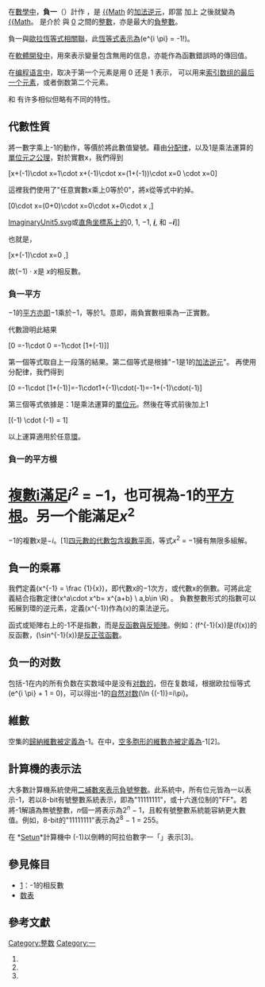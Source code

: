 在[數學中](https://zh.wikipedia.org/wiki/數學 "wikilink")，**負一**（）計作 ，是
[{{Math](../Page/1.md "wikilink")
的[加法逆元](https://zh.wikipedia.org/wiki/加法逆元 "wikilink")，即當
加上  之後就變為 [{{Math](../Page/0.md "wikilink")。  是介於  與
[0](../Page/0.md "wikilink")
之間的[整數](../Page/整数.md "wikilink")，亦是最大的[負整數](https://zh.wikipedia.org/wiki/負整數 "wikilink")。

負一與[歐拉恆等式相關聯](../Page/歐拉恆等式.md "wikilink")，此[恆等式表示為](https://zh.wikipedia.org/wiki/恆等式 "wikilink")\(e^{i \pi} = -1\!\)。

在[軟體開發中](https://zh.wikipedia.org/wiki/軟體開發 "wikilink")，用來表示變量包含無用的信息，亦能作為函數錯誤時的傳回值。

在[编程语言中](../Page/编程语言.md "wikilink")，取决于第一个元素是用 0 还是 1 表示，
可以用来[索引](https://zh.wikipedia.org/wiki/索引 "wikilink")[数组的最后一个元素](../Page/数组.md "wikilink")，或者倒数第二个元素。

和  有许多相似但略有不同的特性。

## 代數性質

將一數字乘上-1的動作，等價於將此數值變號。藉由[分配律](../Page/分配律.md "wikilink")，以及1是乘法運算的[單位元之公理](../Page/單位元.md "wikilink")，對於實數x，我們得到

\[x+(-1)\cdot x=1\cdot x+(-1)\cdot x=(1+(-1))\cdot x=0 \cdot x=0\]

這裡我們使用了"任意實數x乘上0等於0"，將x從等式中約掉。

\[0\cdot x=(0+0)\cdot x=0\cdot x+0\cdot x \,\]

[ImaginaryUnit5.svg](https://zh.wikipedia.org/wiki/File:ImaginaryUnit5.svg "fig:ImaginaryUnit5.svg")或[直角坐標系上的](https://zh.wikipedia.org/wiki/直角坐標系 "wikilink")0,
1, −1, ***[i](../Page/虛數單位.md "wikilink")***, 和 −***i***\]\]

也就是，

\[x+(-1)\cdot x=0 \,\]

故(−1) · *x*是 *x*的相反數。

### 負一平方

−1的[平方亦即](../Page/平方.md "wikilink")−1乘於−1，等於1。意即，兩負實數相乘為一正實數。

代數證明此結果

\[0 =-1\cdot 0 =-1\cdot [1+(-1)]\]

第一個等式取自上一段落的結果。第二個等式是根據"−1是1的[加法逆元](https://zh.wikipedia.org/wiki/加法逆元 "wikilink")"。
再使用分配律，我們得到

\[0 =-1\cdot [1+(-1)]=-1\cdot1+(-1)\cdot(-1)=-1+(-1)\cdot(-1)\]

第三個等式依據是：1是乘法運算的[單位元](../Page/單位元.md "wikilink")。然後在等式前後加上1

\[(-1) \cdot (-1) = 1\]

以上運算適用於任意[環](../Page/环_\(代数\).md "wikilink")。

### 負一的平方根

[複數i滿足](../Page/虛數單位.md "wikilink")*i*<sup>2</sup> =
−1，也可視為-1的[平方根](../Page/平方根.md "wikilink")。另一个能滿足*x*<sup>2</sup>
=
−1的複數*x*是−*i*。\[1\][四元數的代數包含複數平面](https://zh.wikipedia.org/wiki/四元數 "wikilink")，等式*x*<sup>2</sup>
= −1擁有無限多組解。

## 負一的乘冪

我們定義\(x^{-1} = \frac {1}{x}\)，即代數x的−1次方，或代數x的倒數。可將此定義結合指數定律\(x^a\cdot x^b= x^{a+b} \  a,b\in \R\)
。 負數整數形式的指數可以拓展到環的逆元素，定義\(x^{-1}\)作為\(x\)的乘法逆元。

函式或矩陣右上的-1不是指數，而是[反函數與](../Page/反函數.md "wikilink")[反矩陣](https://zh.wikipedia.org/wiki/反矩陣 "wikilink")。例如：\(f^{-1}(x)\)是\(f(x)\)的反函數，\(\sin^{-1}(x)\)是[反正弦函數](../Page/反正弦.md "wikilink")。

## 负一的对数

包括-1在内的所有负数在实数域中是没有[对数的](https://zh.wikipedia.org/wiki/对数 "wikilink")，但在复数域，根据欧拉恒等式\(e^{i \pi} + 1 = 0\)，可以得出-1的[自然对数](https://zh.wikipedia.org/wiki/自然对数 "wikilink")\(\ln {(-1)}=i\pi\)。

## 維數

空集的[歸納維數被定義為](../Page/歸納維數.md "wikilink")-1。在中，[空多胞形的維數亦被定義為](../Page/空多胞形.md "wikilink")-1\[2\]。

## 計算機的表示法

大多數計算機系統使用[二補數來表示負號整數](../Page/二補數.md "wikilink")。此系統中，所有位元皆為一以表示-1，若以8-bit有號整數系統表示，即為"11111111"，或十六進位制的"FF"。若將-1解讀為無號整數，*n*個一將表示為2<sup>*n*</sup> − 1，且較有號整數系統能容納更大數值。例如，8-bit的"11111111"表示為2<sup>8</sup> − 1 = 255。

在 *[Setun](../Page/Сетунь.md "wikilink")*計算機中 \(-1\)以倒轉的阿拉伯數字一「」表示\[3\]。

## 參見條目

  - [1](../Page/1.md "wikilink")：-1的相反數
  - [数表](https://zh.wikipedia.org/wiki/数表 "wikilink")

## 參考文獻

<references/>

[Category:整数](https://zh.wikipedia.org/wiki/Category:整数 "wikilink")
[Category:一](https://zh.wikipedia.org/wiki/Category:一 "wikilink")

1.
2.
3.